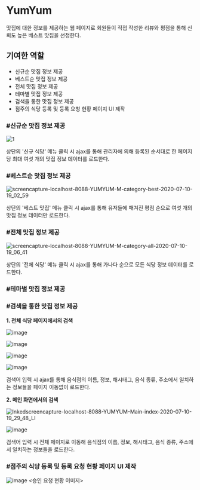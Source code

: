 # YumYum
맛집에 대한 정보를 제공하는 웹 페이지로
회원들이 직접 작성한 리뷰와 평점을 통해 신뢰도 높은 베스트 맛집을 선정한다.  

## 기여한 역할
- 신규순 맛집 정보 제공 
- 베스트순 맛집 정보 제공
- 전체 맛집 정보 제공
- 테마별 맛집 정보 제공
- 검색을 통한 맛집 정보 제공
- 점주의 식당 등록 및 등록 요청 현황 페이지 UI 제작

### #신규순 맛집 정보 제공

![1](https://user-images.githubusercontent.com/44693915/87138457-68ca4680-c2d9-11ea-8e94-ca3f201e586d.png)

상단의 '신규 식당' 메뉴 클릭 시 ajax를 통해
관리자에 의해 등록된 순서대로 한 페이지당 최대 여섯 개의 맛집 정보 데이터를 로드한다.


### #베스트순 맛집 정보 제공

![screencapture-localhost-8088-YUMYUM-M-category-best-2020-07-10-19_02_59](https://user-images.githubusercontent.com/44693915/87142908-3708ae00-c2e0-11ea-9140-cd445fd1552c.png)

상단의 '베스트 맛집' 메뉴 클릭 시 ajax를 통해
유저들에 매겨진 평점 순으로 여섯 개의 맛집 정보 데이터만 로드한다.


### #전체 맛집 정보 제공

![screencapture-localhost-8088-YUMYUM-M-category-all-2020-07-10-19_06_41](https://user-images.githubusercontent.com/44693915/87143180-a383ad00-c2e0-11ea-9423-3eed30eab643.png)

상단의 '전체 식당' 메뉴 클릭 시 ajax를 통해 가나다 순으로 모든 식당 정보 데이터를 로드한다.


### #테마별 맛집 정보 제공



### #검색을 통한 맛집 정보 제공

**1. 전체 식당 페이지에서의 검색**

![image](https://user-images.githubusercontent.com/44693915/87144411-ae3f4180-c2e2-11ea-916f-993bd80123db.png)

![image](https://user-images.githubusercontent.com/44693915/87144523-d4fd7800-c2e2-11ea-82ac-7f2a6c595209.png)

![image](https://user-images.githubusercontent.com/44693915/87144710-29a0f300-c2e3-11ea-9021-97d955ac12f9.png)

![image](https://user-images.githubusercontent.com/44693915/87144941-800e3180-c2e3-11ea-97af-28ee29927a8f.png)

검색어 입력 시 ajax를 통해 음식점의 이름, 정보, 해시태그, 음식 종류, 주소에서 일치하는 정보들을 페이지 이동없이 로드한다.


**2. 메인 화면에서의 검색**

![Inkedscreencapture-localhost-8088-YUMYUM-Main-index-2020-07-10-19_29_48_LI](https://user-images.githubusercontent.com/44693915/87145271-0591e180-c2e4-11ea-8ccd-6cdf207ee58d.jpg)

![image](https://user-images.githubusercontent.com/44693915/87145362-2c501800-c2e4-11ea-90a7-a89e355acd63.png)

검색어 입력 시 전체 페이지로 이동해 음식점의 이름, 정보, 해시태그, 음식 종류, 주소에서 일치하는 정보들을 로드한다.


### #점주의 식당 등록 및 등록 요청 현황 페이지 UI 제작

![image](https://user-images.githubusercontent.com/44693915/87137925-9ebafb00-c2d8-11ea-925c-c50820f078da.png)
<승인 요청 현황 이미지>
